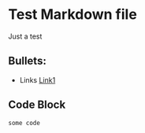 # Test Markdown file

Just a test

## Bullets:
* Links [Link1](https://example.com)

## Code Block
```
some code 
```

